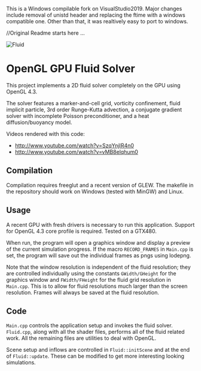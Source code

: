 This is a Windows compilable fork on VisualStudio2019. Major changes include removal of unistd header and replacing the ftime with a windows compatible one. Other than that, it was realtively easy to port to windows.

//Original Readme starts here ...

![Fluid](https://raw.github.com/tunabrain/gpu-fluid/master/Header.png)

OpenGL GPU Fluid Solver
=========

This project implements a 2D fluid solver completely on the GPU using OpenGL 4.3.

The solver features a marker-and-cell grid, vorticity confinement, fluid implicit particle, 3rd order Runge-Kutta advection, a conjugate gradient solver with incomplete Poisson preconditioner, and a heat diffusion/buoyancy model.

Videos rendered with this code:

* http://www.youtube.com/watch?v=SzqYnjIR4n0
* http://www.youtube.com/watch?v=vMB8elqhum0

Compilation
-----------

Compilation requires freeglut and a recent version of GLEW. The makefile in the repository should work on Windows (tested with MinGW) and Linux. 

Usage
-----

A recent GPU with fresh drivers is necessary to run this application. Support for OpenGL 4.3 core profile is required. Tested on a GTX480.

When run, the program will open a graphics window and display a preview of the current simulation progress. If the macro <code>RECORD_FRAMES</code> in <code>Main.cpp</code> is set, the program will save out the individual frames as pngs using lodepng.

Note that the window resolution is independent of the fluid resolution; they are controlled individually using the constants <code>GWidth/GHeight</code> for the graphics window and <code>FWidth/FHeight</code> for the fluid grid resolution in <code>Main.cpp</code>. This is to allow for fluid resolutions much larger than the screen resolution. Frames will always be saved at the fluid resolution.

Code
----

<code>Main.cpp</code> controls the application setup and invokes the fluid solver. <code>Fluid.cpp</code>, along with all the shader files, performs all of the fluid related work. All the remaining files are utilities to deal with OpenGL.

Scene setup and inflows are controlled in <code>Fluid::initScene</code> and at the end of <code>Fluid::update</code>. These can be modified to get more interesting looking simulations. 
